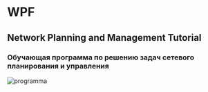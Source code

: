 # WPF
## Network Planning and Management Tutorial
### Обучающая программа по решению задач сетевого планирования и управления 
![programma](![image](https://ibb.co/51grpQ4)
)
